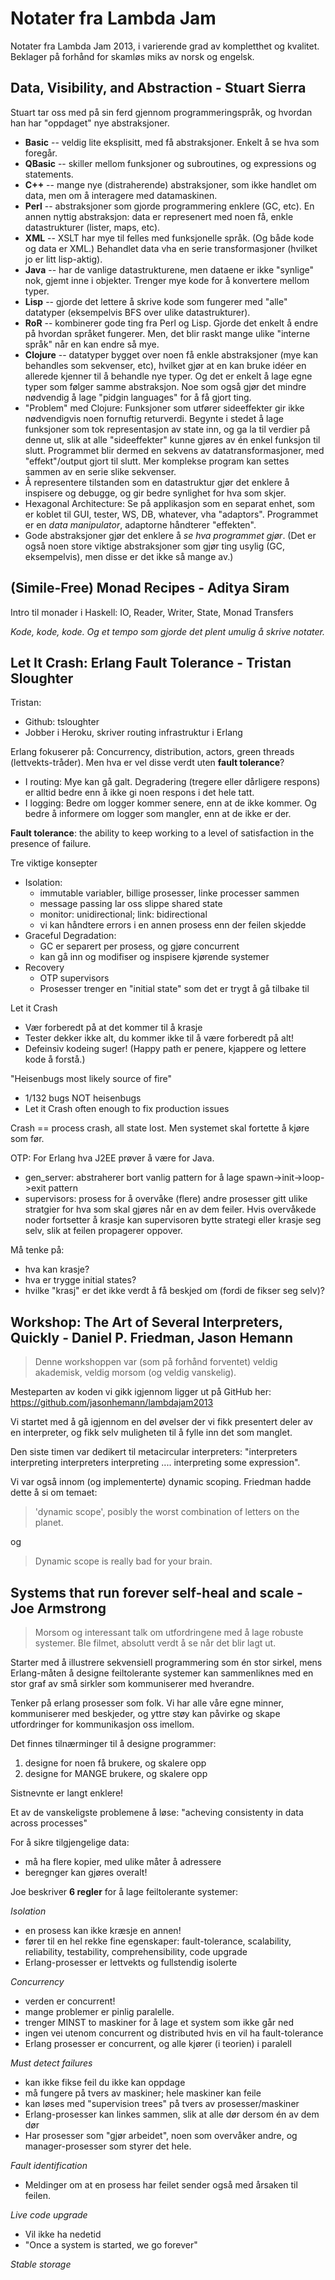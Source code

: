 Notater fra Lambda Jam
======================

Notater fra Lambda Jam 2013, i varierende grad av kompletthet og kvalitet. Beklager på forhånd for skamløs miks av norsk og engelsk.

Data, Visibility, and Abstraction - Stuart Sierra
-------------------------------------------------

Stuart tar oss med på sin ferd gjennom programmeringspråk, og hvordan han har "oppdaget" nye abstraksjoner.

* __Basic__ -- veldig lite eksplisitt, med få abstraksjoner. Enkelt å se hva som foregår.
* __QBasic__ -- skiller mellom funksjoner og subroutines, og expressions og statements.
* __C++__ -- mange nye (distraherende) abstraksjoner, som ikke handlet om data, men om å interagere med datamaskinen.
* __Perl__ -- abstraksjoner som gjorde programmering enklere (GC, etc). En annen nyttig abstraksjon: data er represenert med noen få, enkle datastrukturer (lister, maps, etc).
* __XML__ -- XSLT har mye til felles med funksjonelle språk. (Og både kode og data er XML.) Behandlet data vha en serie transformasjoner (hvilket jo er litt lisp-aktig).
* __Java__ -- har de vanlige datastrukturene, men dataene er ikke "synlige" nok, gjemt inne i objekter. Trenger mye kode for å konvertere mellom typer.
* __Lisp__ -- gjorde det lettere å skrive kode som fungerer med "alle" datatyper (eksempelvis BFS over ulike datastrukturer).
* __RoR__ -- kombinerer gode ting fra Perl og Lisp. Gjorde det enkelt å endre på hvordan språket fungerer. Men, det blir raskt mange ulike "interne språk" når en kan endre så mye.
* __Clojure__ -- datatyper bygget over noen få enkle abstraksjoner (mye kan behandles som sekvenser, etc), hvilket gjør at en kan bruke idéer en allerede kjenner til å behandle nye typer. Og det er enkelt å lage egne typer som følger samme abstraksjon. Noe som også gjør det mindre nødvendig å lage "pidgin languages" for å få gjort ting.
* "Problem" med Clojure: Funksjoner som utfører sideeffekter gir ikke nødvendigvis noen fornuftig returverdi. Begynte i stedet å lage funksjoner som tok representasjon av state inn, og ga la til verdier på denne ut, slik at alle "sideeffekter" kunne gjøres av én enkel funksjon til slutt. Programmet blir dermed en sekvens av datatransformasjoner, med "effekt"/output gjort til slutt. Mer komplekse program kan settes sammen av en serie slike sekvenser.
* Å representere tilstanden som en datastruktur gjør det enklere å inspisere og debugge, og gir bedre synlighet for hva som skjer.
* Hexagonal Architecture: Se på applikasjon som en separat enhet, som er koblet til GUI, tester, WS, DB, whatever, vha "adaptors". Programmet er en *data manipulator*, adaptorne håndterer "effekten".
* Gode abstraksjoner gjør det enklere å *se hva programmet gjør*. (Det er også noen store viktige abstraksjoner som gjør ting usylig (GC, eksempelvis), men disse er det ikke så mange av.)

(Simile-Free) Monad Recipes - Aditya Siram
----------------------------------------

Intro til monader i Haskell: IO, Reader, Writer, State, Monad Transfers

*Kode, kode, kode. Og et tempo som gjorde det plent umulig å skrive notater.*

Let It Crash: Erlang Fault Tolerance - Tristan Sloughter
--------------------------------------------------------

Tristan:

- Github: tsloughter
- Jobber i Heroku, skriver routing infrastruktur i Erlang

Erlang fokuserer på: Concurrency, distribution, actors, green threads (lettvekts-tråder). Men hva er vel disse verdt uten **fault tolerance**?

* I routing: Mye kan gå galt. Degradering (tregere eller dårligere respons) er alltid bedre enn å ikke gi noen respons i det hele tatt.
* I logging: Bedre om logger kommer senere, enn at de ikke kommer. Og bedre å informere om logger som mangler, enn at de ikke er der.

**Fault tolerance**: the ability to keep working to a level of satisfaction in the presence of failure.

Tre viktige konsepter

- Isolation: 
  - immutable variabler, billige prosesser, linke processer sammen
  - message passing lar oss slippe shared state
  - monitor: unidirectional; link: bidirectional
  - vi kan håndtere errors i en annen prosess enn der feilen skjedde
- Graceful Degradation:
  - GC er separert per prosess, og gjøre concurrent
  - kan gå inn og modifiser og inspisere kjørende systemer
- Recovery
  - OTP supervisors
  - Prosesser trenger en "initial state" som det er trygt å gå tilbake til

Let it Crash

- Vær forberedt på at det kommer til å krasje
- Tester dekker ikke alt, du kommer ikke til å være forberedt på alt!
- Defeinsiv kodeing suger! (Happy path er penere, kjappere og lettere kode å forstå.)

"Heisenbugs most likely source of fire"

- 1/132 bugs NOT heisenbugs
- Let it Crash often enough to fix production issues

Crash == process crash, all state lost. Men systemet skal fortette å kjøre som før.

OTP: For Erlang hva J2EE prøver å være for Java.
- gen_server: abstraherer bort vanlig pattern for å lage spawn->init->loop->exit pattern
- supervisors: prosess for å overvåke (flere) andre prosesser gitt ulike stratgier for hva som skal gjøres når en av dem feiler. Hvis overvåkede noder fortsetter å krasje kan supervisoren bytte strategi eller krasje seg selv, slik at feilen propagerer oppover.

Må tenke på:

- hva kan krasje?
- hva er trygge initial states?
- hvilke "krasj" er det ikke verdt å få beskjed om (fordi de fikser seg selv)?


Workshop: The Art of Several Interpreters, Quickly - Daniel P. Friedman, Jason Hemann
-------------------------------------------------------------------------------------

> Denne workshoppen var (som på forhånd forventet) veldig akademisk, veldig morsom (og veldig vanskelig).

Mesteparten av koden vi gikk igjennom ligger ut på GitHub her: <https://github.com/jasonhemann/lambdajam2013>

Vi startet med å gå igjennom en del øvelser der vi fikk presentert deler av en interpreter, og fikk selv muligheten til å fylle inn det som manglet.

Den siste timen var dedikert til metacircular interpreters: "interpreters interpreting interpreters interpreting .... interpreting some expression". 

Vi var også innom (og implementerte) dynamic scoping. Friedman hadde dette å si om temaet: 

> 'dynamic scope', posibly the worst combination of letters on the planet.

og

> Dynamic scope is really bad for your brain.



Systems that run forever self-heal and scale - Joe Armstrong
------------------------------------------------------------

> Morsom og interessant talk om utfordringene med å lage robuste systemer. Ble filmet, absolutt verdt å se når det blir lagt ut.

Starter med å illustrere sekvensiell programmering som én stor sirkel, mens Erlang-måten å designe feiltolerante systemer kan sammenliknes med en stor graf av små sirkler som kommuniserer med hverandre.

Tenker på erlang prosesser som folk. Vi har alle våre egne minner, kommuniserer med beskjeder, og yttre støy kan påvirke og skape utfordringer for kommunikasjon oss imellom.

Det finnes tilnærminger til å designe programmer:

1. designe for noen få brukere, og skalere opp
1. designe for MANGE brukere, og skalere opp

Sistnevnte er langt enklere!

Et av de vanskeligste problemene å løse: "acheving consistenty in data across processes"

For å sikre tilgjengelige data:
- må ha flere kopier, med ulike måter å adressere
- beregnger kan gjøres overalt!

Joe beskriver **6 regler** for å lage feiltolerante systemer:

*Isolation*

- en prosess kan ikke kræsje en annen!
- fører til en hel rekke fine egenskaper: fault-tolerance, scalability, reliability, testability, comprehensibility, code upgrade
- Erlang-prosesser er lettvekts og fullstendig isolerte

*Concurrency*

- verden er concurrent!
- mange problemer er pinlig paralelle.
- trenger MINST to maskiner for å lage et system som ikke går ned
- ingen vei utenom concurrent og distributed hvis en vil ha fault-tolerance
- Erlang prosesser er concurrent, og alle kjører (i teorien) i paralell

*Must detect failures*

- kan ikke fikse feil du ikke kan oppdage
- må fungere på tvers av maskiner; hele maskiner kan feile
- kan løses med "supervision trees" på tvers av prosesser/maskiner
- Erlang-prosesser kan linkes sammen, slik at alle dør dersom én av dem dør
- Har prosesser som "gjør arbeidet", noen som overvåker andre, og manager-prosesser som styrer det hele.

*Fault identification*

- Meldinger om at en prosess har feilet sender også med årsaken til feilen.

*Live code upgrade*

- Vil ikke ha nedetid
- "Once a system is started, we go forever"

*Stable storage*
